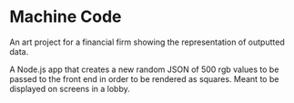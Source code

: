 # Machine Code
An art project for a financial firm showing the representation of outputted data.

A Node.js app that creates a new random JSON of 500 rgb values to be passed to the front end in order to be rendered as squares. Meant to be displayed on screens in a lobby.
